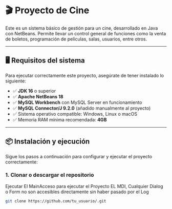 # 🎬 Proyecto de Cine

Este es un sistema básico de gestión para un cine, desarrollado en Java con NetBeans. Permite llevar un control general de funciones como la venta de boletos, programación de películas, salas, usuarios, entre otros.

---

## 🖥️ Requisitos del sistema

Para ejecutar correctamente este proyecto, asegúrate de tener instalado lo siguiente:

- ✅ **JDK 16** o superior  
- ✅ **Apache NetBeans 18**  
- ✅ **MySQL Workbench** con MySQL Server en funcionamiento  
- ✅ **MySQL Connector/J 9.2.0** (añadido manualmente al proyecto)  
- ✅ Sistema operativo compatible: Windows, Linux o macOS  
- ✅ Memoria RAM mínima recomendada: **4GB**

---

## 📦 Instalación y ejecución

Sigue los pasos a continuación para configurar y ejecutar el proyecto correctamente:

### 1. Clonar o descargar el repositorio
Ejecutar El MainAcceso para ejecutar el Proyecto
EL MDI, Cualquier Dialog o Form no son accesibles directamente sin haber pasado por el Log

```bash
git clone https://github.com/tu_usuario/.git


